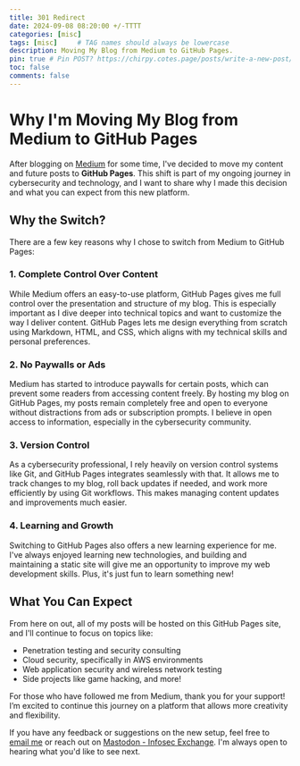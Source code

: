```yaml
---
title: 301 Redirect
date: 2024-09-08 08:20:00 +/-TTTT
categories: [misc]
tags: [misc]     # TAG names should always be lowercase
description: Moving My Blog from Medium to GitHub Pages.
pin: true # Pin POST? https://chirpy.cotes.page/posts/write-a-new-post/
toc: false
comments: false
---
```


# Why I'm Moving My Blog from Medium to GitHub Pages

After blogging on [Medium](https://saeeds.medium.com/) for some time, I've decided to move my content and future posts to **GitHub Pages**. This shift is part of my ongoing journey in cybersecurity and technology, and I want to share why I made this decision and what you can expect from this new platform.

## Why the Switch?

There are a few key reasons why I chose to switch from Medium to GitHub Pages:

### 1. **Complete Control Over Content**
While Medium offers an easy-to-use platform, GitHub Pages gives me full control over the presentation and structure of my blog. This is especially important as I dive deeper into technical topics and want to customize the way I deliver content. GitHub Pages lets me design everything from scratch using Markdown, HTML, and CSS, which aligns with my technical skills and personal preferences.

### 2. **No Paywalls or Ads**
Medium has started to introduce paywalls for certain posts, which can prevent some readers from accessing content freely. By hosting my blog on GitHub Pages, my posts remain completely free and open to everyone without distractions from ads or subscription prompts. I believe in open access to information, especially in the cybersecurity community.

### 3. **Version Control**
As a cybersecurity professional, I rely heavily on version control systems like Git, and GitHub Pages integrates seamlessly with that. It allows me to track changes to my blog, roll back updates if needed, and work more efficiently by using Git workflows. This makes managing content updates and improvements much easier.

### 4. **Learning and Growth**
Switching to GitHub Pages also offers a new learning experience for me. I've always enjoyed learning new technologies, and building and maintaining a static site will give me an opportunity to improve my web development skills. Plus, it's just fun to learn something new!

## What You Can Expect

From here on out, all of my posts will be hosted on this GitHub Pages site, and I'll continue to focus on topics like:
- Penetration testing and security consulting
- Cloud security, specifically in AWS environments
- Web application security and wireless network testing
- Side projects like game hacking, and more!

For those who have followed me from Medium, thank you for your support! I’m excited to continue this journey on a platform that allows more creativity and flexibility.

If you have any feedback or suggestions on the new setup, feel free to [email me](mailto:contact@falasi.net) or reach out on [Mastodon - Infosec Exchange](https://infosec.exchange/@falasi). I'm always open to hearing what you'd like to see next.


